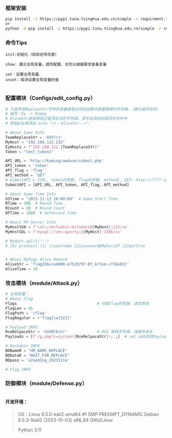 

### 框架安装

```bash
pip install -i https://pypi.tuna.tsinghua.edu.cn/simple -r requirment.txt
or
python -m pip install -i https://pypi.tuna.tsinghua.edu.cn/simple -r requirment.txt
```



### 命令Tips

```
init:初始化（目前还待完善）

show: 展示全局变量，提供配置，也可以根据需求查看变量

set：设置全局变量，
unset：取消设置全局变量的值


```



### 配置模块（Configs/edit_config.py）

```python
# 凡是带有ReplaceStr字样的变量都是后续在函数中需要替换的字符串，（建议避开命名）
# 缩写：Ey -> Enemy
# AliveStr是探测自己是否存活的字符串，请手动添加到首页的文件中
# 例如php请添加 echo "<!--AliveStr-->";

# About Game Info
TeamReplaceStr = 'XXXTrs'
MyHost = "192.168.122.231"
EyHosts = f"192.168.122.{TeamReplaceStr}"
Token = "test_token1"

API_URL = 'http://kaming/awduse/submit.php'
API_token = 'token'
API_flag = 'flag'
API_method = 'GET'
# SubmitAPI = [URL, token的参数, flag的参数, method], GET: http://????.com/xxx/submit.php?token=111Token1111&flag=Cflag{xxx}
SubmitAPI = [API_URL, API_token, API_flag, API_method]

# About Game Time Info
GSTime = "2023-11-13 20:00:00"  # Game Start Time
RTime = 300  # Round Time
RCount = 20  # Round Count
DFTime = 1800  # Defensive time

# About MY Server Info
MyHostSSH = f'ssh://msfadmin:msfadmin@{MyHost}:222/xx'
MyHostSQL = f'mysql://cms:qwerty;@{MyHost}:3306/xx'

# MyHost.split(':')
# [0] protocol [1] //username [2]password@MyhostIP [3]port/xx


# About MyPage Alive Remind
AliveStr = 'flag{bbcce4088-e7525797-BY_Gr%1m-c716e82}'
AliveTime = 10

```



### 攻击模块（module/Attack.py）

```python
# 全局变量：
# About Flag
Flags 									# 存放flag的变量，请勿修改
FlagLen = 41
FlagPath = '/flag'
FlagRegular = r'flag{\w{32}}'

# Payload INFO
RceRelpaceStr = 'XXXRCEstr'				# RCE 替换字符串，请避开命名
Payloads = [f'/g.php?s=system({RceRelpaceStr});',]	# set add添加Payloads

# Backdoor INFO
BDNameR = "HM_NAME_REPLACE"
BDDataR = "WAIT_FOR_REPLACE"
BDpass = 'x2aom1ng_20231114'

# Flag INFO

```



### 防御模块（module/Defense.py）

```

```





#### 开发环境：

> OS：Linux  6.5.0-kali2-amd64 
> #1 SMP PREEMPT_DYNAMIC Debian 6.5.3-1kali2 (2023-10-03) x86_64 GNU/Linux
>
> Python 3.11